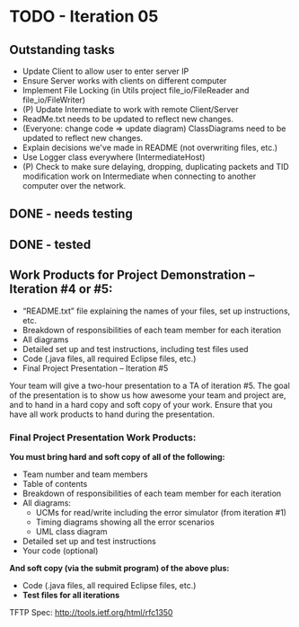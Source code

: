 # TODO - Iteration 05

## Outstanding tasks

* Update Client to allow user to enter server IP
* Ensure Server works with clients on different computer
* Implement File Locking (in Utils project file_io/FileReader and file_io/FileWriter)
* (P) Update Intermediate to work with remote Client/Server
* ReadMe.txt needs to be updated to reflect new changes.
* (Everyone: change code => update diagram) ClassDiagrams need to be updated to reflect new changes.
* Explain decisions we've made in README (not overwriting files, etc.)
* Use Logger class everywhere (IntermediateHost)
* (P) Check to make sure delaying, dropping, duplicating packets and TID modification work on Intermediate when connecting to another computer over the network.


## DONE - needs testing

## DONE - tested

## Work Products for Project Demonstration – Iteration #4 or #5:

* “README.txt” file explaining the names of your files, set up instructions, etc.
* Breakdown of responsibilities of each team member for each iteration
* All diagrams
* Detailed set up and test instructions, including test files used
* Code (.java files, all required Eclipse files, etc.)
* Final Project Presentation – Iteration #5

Your team will give a two-hour presentation to a TA of iteration #5. The goal of the presentation is to show us how awesome your team and project are, and to hand in a hard copy and soft copy of your work. Ensure that you have all work products to hand during the presentation.

### Final Project Presentation Work Products:

**You must bring hard and soft copy of all of the following:**

* Team number and team members
* Table of contents
* Breakdown of responsibilities of each team member for each iteration
* All diagrams:
  * UCMs for read/write including the error simulator (from iteration #1)
  * Timing diagrams showing all the error scenarios
  * UML class diagram
* Detailed set up and test instructions
* Your code (optional)

**And soft copy (via the submit program) of the above plus:**

* Code (.java files, all required Eclipse files, etc.)
* **Test files for all iterations**

TFTP Spec: http://tools.ietf.org/html/rfc1350
